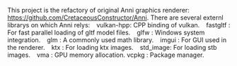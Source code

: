 This project is the refactory of original Anni graphics renderer: https://github.com/CretaceousConstructor/Anni.
There are several externl librarys on which Anni relys:
  vulkan-hpp: CPP binding of vulkan.
  fastgltf : For fast parallel loading of gltf model files.
  glfw : Windows system integration.
  glm : A commonly used math library.
  imgui : For GUI used in the renderer.
  ktx : For loading ktx images.
  std_image: For loading stb images.
  vma : GPU memory allocation.
  vcpkg : Package manager.
